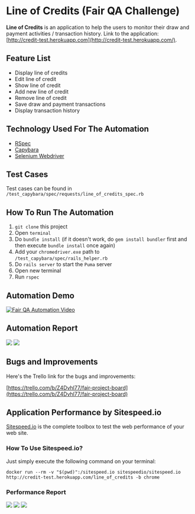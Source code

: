 # Line of Credits (Fair QA Challenge)


**Line of Credits** is an application to help the users to monitor their draw and payment activities / transaction history. Link to the application: [http://credit-test.herokuapp.com](http://credit-test.herokuapp.com/).

## Feature List

 * Display line of credits
 * Edit line of credit
 * Show line of credit
 * Add new line of credit
 * Remove line of credit
 * Save draw and payment transactions
 * Display transaction history

## Technology Used For The Automation

 * [RSpec](http://rspec.info/)
 * [Capybara](https://github.com/teamcapybara/capybara)
 * [Selenium Webdriver](https://www.seleniumhq.org/projects/webdriver)

## Test Cases
Test cases can be found in `/test_capybara/spec/requests/line_of_credits_spec.rb`

## How To Run The Automation

1. `git clone` this project
2. Open `terminal`
3. Do `bundle install` (if it doesn't work, do `gem install bundler` first and then execute `bundle install` once again)
4. Add your `chromedriver.exe` path to `/test_capybara/spec/rails_helper.rb`
5. Do `rails server` to start the `Puma` server
6. Open new terminal
7. Run `rspec`

## Automation Demo
[![Fair QA Automation Video](https://imgur.com/HnkISr1.png)](https://www.youtube.com/watch?v=xaDi5JMRfCI)

## Automation Report
![](https://imgur.com/vU8SL5T.png)
![](https://imgur.com/Im90nlO.png)

## Bugs and Improvements
Here's the Trello link for the bugs and improvements: 

[https://trello.com/b/Z4Dvhl77/fair-project-board](https://trello.com/b/Z4Dvhl77/fair-project-board)

## Application Performance by Sitespeed.io
[Sitespeed.io](https://www.sitespeed.io) is the complete toolbox to test the web performance of your web site.
### How To Use Sitespeed.io?
Just simply execute the following command on your terminal:

`docker run --rm -v "$(pwd)":/sitespeed.io sitespeedio/sitespeed.io http://credit-test.herokuapp.com/line_of_credits -b chrome`

### Performance Report
![](https://imgur.com/IPIXh8F.png)
![](https://imgur.com/mhdqTeW.png)
![](https://imgur.com/aN4gswp.png)
